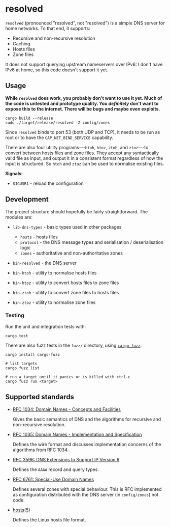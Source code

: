 resolved
========

`resolved` (pronounced "resolved", not "resolved") is a simple DNS
server for home networks.  To that end, it supports:

- Recursive and non-recursive resolution
- Caching
- Hosts files
- Zone files

It does not support querying upstream nameservers over IPv6: I don't
have IPv6 at home, so this code doesn't support it yet.


Usage
-----

**While `resolved` does work, you probably don't want to use it yet.
Much of the code is untested and prototype quality.  You *definitely*
don't want to expose this to the internet.  There will be bugs and
maybe even exploits.**

```
cargo build --release
sudo ./target/release/resolved -Z config/zones
```

Since `resolved` binds to port 53 (both UDP and TCP), it needs to be
run as root or to have the `CAP_NET_BIND_SERVICE` capability.

There are also four utility programs---`htoh`, `htoz`, `ztoh`, and
`ztoz`---to convert between hosts files and zone files.  They accept
any syntactically valid file as input, and output it in a consistent
format regardless of how the input is structured.  So `htoh` and
`ztoz` can be used to normalise existing files.

**Signals:**

- `SIGUSR1` - reload the configuration


Development
-----------

The project structure should hopefully be fairly straightforward.  The
modules are:

- `lib-dns-types` - basic types used in other packages
  - `hosts`       - hosts files
  - `protocol`    - the DNS message types and serialisation / deserialisation logic
  - `zones`       - authoritative and non-authoritative zones

- `bin-resolved` - the DNS server

- `bin-htoh` - utility to normalise hosts files

- `bin-htoz` - utility to convert hosts files to zone files

- `bin-ztoh` - utility to convert zone files to hosts files

- `bin-ztoz` - utility to normalise zone files

### Testing

Run the unit and integration tests with:

```
cargo test
```

There are also fuzz tests in the `fuzz/` directory, using
[`cargo-fuzz`][]:

```
cargo install cargo-fuzz

# list targets
cargo fuzz list

# run a target until it panics or is killed with ctrl-c
cargo fuzz run <target>
```

[`cargo-fuzz`]: https://github.com/rust-fuzz/cargo-fuzz


Supported standards
-------------------

- [RFC 1034: Domain Names - Concepts and Facilities](https://datatracker.ietf.org/doc/html/rfc1034)

  Gives the basic semantics of DNS and the algorithms for recursive
  and non-recursive resolution.

- [RFC 1035: Domain Names - Implementation and Specification](https://datatracker.ietf.org/doc/html/rfc1035)

  Defines the wire format and discusses implementation concerns of the
  algorithms from RFC 1034.

- [RFC 3596: DNS Extensions to Support IP Version 6](https://datatracker.ietf.org/doc/html/rfc3596)

  Defines the `AAAA` record and query types.

- [RFC 6761: Special-Use Domain Names](https://datatracker.ietf.org/doc/html/rfc6761)

  Defines several zones with special behaviour.  This is RFC
  implemented as configuration distributed with the DNS server (in
  `config/zones`) not code.

- [hosts(5)](https://man7.org/linux/man-pages/man5/hosts.5.html)

  Defines the Linux hosts file format.
